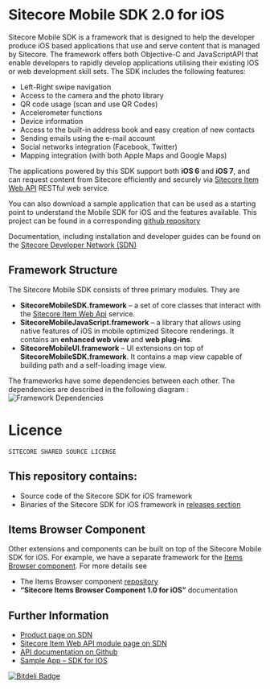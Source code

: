 Sitecore Mobile SDK 2.0 for iOS
======================================

Sitecore Mobile SDK is a framework that is designed to help the developer produce iOS based applications that use and serve content that is managed by Sitecore. The framework offers both Objective-C and JavaScriptAPI that enable developers to rapidly develop applications utilising their existing IOS or web development skill sets. The SDK includes the following features:

 * Left-Right swipe navigation
 * Access to the camera and the photo library
 * QR code usage (scan and use QR Codes)
 * Accelerometer functions
 * Device information
 * Access to the built-in address book and easy creation of new contacts
 * Sending emails using the e-mail account
 * Social networks integration (Facebook, Twitter)
 * Mapping integration (with both Apple Maps and Google Maps)


The applications powered by this SDK support both **iOS 6** and **iOS 7**, and can request content from Sitecore efficiently and securely via [Sitecore Item Web API]([2]) RESTful web service.

You can also download a sample application that can be used as a starting point to understand the Mobile SDK for iOS and the features available. This project can be found in a corresponding [github repository]([6])

Documentation, including installation and developer guides can be found on the [Sitecore Developer Network (SDN)][3]


## Framework Structure
The Sitecore Mobile SDK consists of three primary modules. They are

* **SitecoreMobileSDK.framework** – a set of core classes that interact with the [Sitecore
Item Web Api]([2]) service.
* **SitecoreMobileJavaScript.framework** – a library that allows using native features of iOS in mobile optimized Sitecore renderings. It contains an **enhanced web view** and **web plug-ins**.
* **SitecoreMobileUI.framework** – UI extensions on top of **SitecoreMobileSDK.framework**. It contains a map view capable of building path and a self-loading image view.


The frameworks have some dependencies between each other. The dependencies are described in the following diagram :
![Framework Dependencies](https://github.com/Sitecore/sitecore-ios-sdk/raw/sdk2.0/resources-readme/FrameworkDependencies.png)

 
# Licence
```
SITECORE SHARED SOURCE LICENSE
```

## This repository contains:
 * Source code of the Sitecore SDK for iOS framework
 * Binaries of the Sitecore SDK for iOS framework in [releases section][7]



## Items Browser Component
Other extensions and components can be built on top of the Sitecore Mobile SDK for iOS. For example, we have a separate framework for the [Items Browser component](https://github.com/sitecore/scitemsbrowser-ios). For more details see

* The Items Browser component [repository](https://github.com/sitecore/scitemsbrowser-ios)
* **“Sitecore Items Browser Component 1.0 for iOS”** documentation



## Further Information
 * [Product page on SDN][1]
 * [Sitecore Item Web API module page on SDN][2]
 * [API documentation on Github][5]
 * [Sample App – SDK for IOS][6]


[![Bitdeli Badge](https://d2weczhvl823v0.cloudfront.net/Sitecore/sitecore-ios-sdk/trend.png)](https://bitdeli.com/free "Bitdeli Badge")


 [1]: http://sdn.sitecore.net/Products/Sitecore%20Mobile%20SDK/Sitecore%20Mobile%20SDK%20for%20iOS/Mobile%20SDK%201,-d-,2%20for%20iOS.aspx
 [2]: http://sdn.sitecore.net/Products/Sitecore%20Item%20Web%20API.aspx
 [3]: http://sdn.sitecore.net/Products/Sitecore%20Mobile%20SDK/Sitecore%20Mobile%20SDK%20for%20iOS/Mobile%20SDK%201,-d-,2%20for%20iOS/Documentation.aspx
 [5]: http://sitecore.github.io/sitecore-ios-sdk/
 [6]: https://github.com/Sitecore/sitecore-ios-sdk-sample
 [7]: https://github.com/Sitecore/sitecore-ios-sdk/releases
 [8]: https://github.com/sitecore/scitemsbrowser-ios

